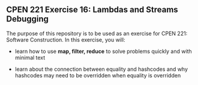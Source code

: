 CPEN 221 Exercise 16: Lambdas and Streams Debugging
---

The purpose of this repository is to be used as an exercise for CPEN 221: Software Construction. In this exercise, you will:

* learn how to use __map, filter, reduce__ to solve problems quickly and with minimal text

* learn about the connection between equality and hashcodes and why hashcodes may need to be overridden when equality is overridden 
